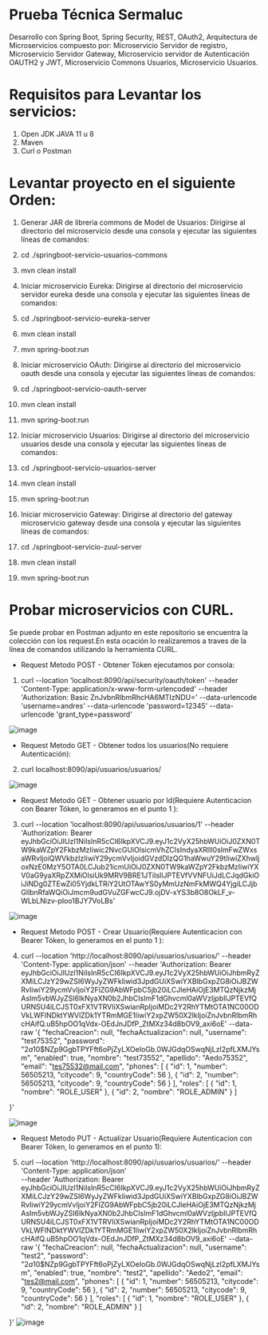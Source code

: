 # Prueba Técnica Sermaluc
Desarrollo con Spring Boot, Spring Security, REST, OAuth2, Arquitectura de Microservicios compuesto por: Microservicio Servidor de registro, Microservicio Servidor Gateway, Microservicio servidor de Autenticación OAUTH2 y JWT, Microservicio Commons Usuarios, Microservicio  Usuarios.
##

# Requisitos para Levantar los servicios:
1. Open JDK JAVA 11 u 8
2. Maven
3. Curl o Postman
##

# Levantar proyecto en el siguiente Orden:

1. Generar JAR de libreria commons de Model de Usuarios:
Dirigirse al directorio del microservicio desde una consola y ejecutar las siguientes líneas de comandos:
1. cd ./springboot-servicio-usuarios-commons 
2. mvn clean install

2. Iniciar microservicio Eureka: 
Dirigirse al directorio del microservicio servidor eureka desde una consola y ejecutar las siguientes líneas de comandos:
1. cd ./springboot-servicio-eureka-server 
2. mvn clean install
3. mvn spring-boot:run
   
3. Iniciar microservicio OAuth:
Dirigirse al directorio del microservicio oauth desde una consola y ejecutar las siguientes líneas de comandos:
1. cd ./springboot-servicio-oauth-server 
2. mvn clean install
3. mvn spring-boot:run
   
4. Iniciar microservicio Usuarios:
Dirigirse al directorio del microservicio usuarios desde una consola y ejecutar las siguientes líneas de comandos:
1. cd ./springboot-servicio-usuarios-server 
2. mvn clean install
3. mvn spring-boot:run
   
5. Iniciar microservicio Gateway:
Dirigirse al directorio del gateway microservicio gateway desde una consola y ejecutar las siguientes líneas de comandos:
1. cd ./springboot-servicio-zuul-server 
2. mvn clean install
3. mvn spring-boot:run
   
##
# Probar microservicios con CURL.
Se puede probar en Postman adjunto en este repositorio se encuentra la colección con los request.En esta ocación lo realizaremos a traves de la línea de comandos utilizando la herramienta CURL.
- Request Metodo POST - Obtener Tóken ejecutamos por consola:
1. curl --location 'localhost:8090/api/security/oauth/token' --header 'Content-Type: application/x-www-form-urlencoded' --header 'Authorization: Basic ZnJvbnRlbmRhcHA6MTIzNDU=' --data-urlencode 'username=andres' --data-urlencode 'password=12345' --data-urlencode 
   'grant_type=password'
   
![image](https://github.com/GaedoC/TestSermaluc/assets/17816969/f3c80b9f-4c26-4ff0-8645-a510619b1893)

- Request Metodo GET - Obtener todos los usuarios(No requiere Autenticación):
2. curl localhost:8090/api/usuarios/usuarios/
  
 ![image](https://github.com/GaedoC/TestSermaluc/assets/17816969/8e33b3b3-035c-47dc-b760-cc3ff16146ea)

- Request Metodo GET - Obtener usuario por Id(Requiere Autenticacion con Bearer Tóken, lo generamos en el punto 1 ):
3. curl --location 'localhost:8090/api/usuarios/usuarios/1' --header 'Authorization: Bearer eyJhbGciOiJIUzI1NiIsInR5cCI6IkpXVCJ9.eyJ1c2VyX25hbWUiOiJ0ZXN0TW9kaWZpY2FkbzMzIiwic2NvcGUiOlsicmVhZCIsIndyaXRlIl0sImFwZWxsaWRvIjoiQWVkbzIzIiwiY29ycmVvIjoidGVzdDIzQG1haWwuY29tIiwiZXhwIjoxNzE0MzY5OTA0LCJub21icmUiOiJ0ZXN0TW9kaWZpY2FkbzMzIiwiYXV0aG9yaXRpZXMiOlsiUk9MRV9BRE1JTiIsIlJPTEVfVVNFUiJdLCJqdGkiOiJiNDg0ZTEwZi05YjdkLTRiY2UtOTAwYS0yMmUzNmFkMWQ4YjgiLCJjbGllbnRfaWQiOiJmcm9udGVuZGFwcCJ9.ojDV-xYS3b8O8OkLF_v-WLbLNizv-pIoo1BJY7VoLBs'
  
![image](https://github.com/GaedoC/TestSermaluc/assets/17816969/8408cb5e-d991-4a68-9e3d-f0c5a59e23a1)

- Request Metodo POST - Crear Usuario(Requiere Autenticacion con Bearer Tóken, lo generamos en el punto 1 ):
4. curl --location 'http://localhost:8090/api/usuarios/usuarios/' --header 'Content-Type: application/json' --header 'Authorization: Bearer eyJhbGciOiJIUzI1NiIsInR5cCI6IkpXVCJ9.eyJ1c2VyX25hbWUiOiJhbmRyZXMiLCJzY29wZSI6WyJyZWFkIiwid3JpdGUiXSwiYXBlbGxpZG8iOiJBZWRvIiwiY29ycmVvIjoiY2FlZG9AbWFpbC5jb20iLCJleHAiOjE3MTQzNjkzMjAsIm5vbWJyZSI6IkNyaXN0b2JhbCIsImF1dGhvcml0aWVzIjpbIlJPTEVfQURNSU4iLCJST0xFX1VTRVIiXSwianRpIjoiMDc2Y2RhYTMtOTA1NC00ODVkLWFlNDktYWVlZDk1YTRmMGE1IiwiY2xpZW50X2lkIjoiZnJvbnRlbmRhcHAifQ.uB5hpOO1qVdx-OEdJnJDfP_ZtMXz34d8bOV9_axi6oE' --data-raw '{
    "fechaCreacion": null,
    "fechaActualizacion": null,
    "username": "test75352",
    "password": "$2a$10$NZp9GgbTPYFft6oPjZyLXOeIoGb.0WJGdqOSwqNjLzI2pfLXMJYsm",
    "enabled": true,
    "nombre": "test73552",
    "apellido": "Aedo75352",
    "email": "tes75532@mail.com",
    "phones": [
        { 
            "id": 1,
            "number": 56505213,
            "citycode": 9,
            "countryCode": 56
        },
        {
              "id": 2,
            "number": 56505213,
            "citycode": 9,
            "countryCode": 56
        }
    ],
    "roles": [
        {
            "id": 1,
            "nombre": "ROLE_USER"
        },
         {
            "id": 2,
            "nombre": "ROLE_ADMIN"
        }
    ]

}'
  
![image](https://github.com/GaedoC/TestSermaluc/assets/17816969/27c0b0a0-ee05-45d6-be2a-2df241f8c772)



- Request Metodo PUT - Actualizar Usuario(Requiere Autenticacion con Bearer Tóken, lo generamos en el punto 1):
5. curl --location 'http://localhost:8090/api/usuarios/usuarios/' --header 'Content-Type: application/json' \
--header 'Authorization: Bearer eyJhbGciOiJIUzI1NiIsInR5cCI6IkpXVCJ9.eyJ1c2VyX25hbWUiOiJhbmRyZXMiLCJzY29wZSI6WyJyZWFkIiwid3JpdGUiXSwiYXBlbGxpZG8iOiJBZWRvIiwiY29ycmVvIjoiY2FlZG9AbWFpbC5jb20iLCJleHAiOjE3MTQzNjkzMjAsIm5vbWJyZSI6IkNyaXN0b2JhbCIsImF1dGhvcml0aWVzIjpbIlJPTEVfQURNSU4iLCJST0xFX1VTRVIiXSwianRpIjoiMDc2Y2RhYTMtOTA1NC00ODVkLWFlNDktYWVlZDk1YTRmMGE1IiwiY2xpZW50X2lkIjoiZnJvbnRlbmRhcHAifQ.uB5hpOO1qVdx-OEdJnJDfP_ZtMXz34d8bOV9_axi6oE' --data-raw '{
    "fechaCreacion": null,
    "fechaActualizacion": null,
    "username": "test2",
    "password": "$2a$10$NZp9GgbTPYFft6oPjZyLXOeIoGb.0WJGdqOSwqNjLzI2pfLXMJYsm",
    "enabled": true,
    "nombre": "test2",
    "apellido": "Aedo2",
    "email": "tes2@mail.com",
    "phones": [
        { 
            "id": 1,
            "number": 56505213,
            "citycode": 9,
            "countryCode": 56
        },
        {
              "id": 2,
            "number": 56505213,
            "citycode": 9,
            "countryCode": 56
        }
    ],
    "roles": [
        {
            "id": 1,
            "nombre": "ROLE_USER"
        },
         {
            "id": 2,
            "nombre": "ROLE_ADMIN"
        }
    ]

}'
![image](https://github.com/GaedoC/TestSermaluc/assets/17816969/7b63bf3f-427b-4cc9-8cc2-cfd493899ee0)



